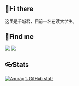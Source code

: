 <!--
**qiancheng-t/qiancheng-t** is a ✨ _special_ ✨ repository because its `README.md` (this file) appears on your GitHub profile.

Here are some ideas to get you started:
- 🔭 I’m currently working on 
- 🌱 I’m currently learning Java/Spring/spring boot
- 👯 I’m looking to collaborate on ...
- 🤔 I’m looking for help with ...
- 💬 Ask me about ...
- 📫 How to reach me: @qq992887291
- 😄 Pronouns: 千城君
- ⚡ Fun fact: ...
-->

## 👋Hi there ##
这里是千城君，目前一名在读大学生。

## 🎈Find me ##
[![](https://img.shields.io/badge/%E4%B8%AA%E4%BA%BA%E5%8D%9A%E5%AE%A2-%E5%8D%83%E5%9F%8E%E5%90%9B%E7%9A%84%E5%B0%8F%E7%AB%99-green)](https://www.qcjun.cn)
[![](https://img.shields.io/badge/QQ-992887291-success?logo=tencentqq)](http://wpa.qq.com/msgrd?v=3&uin=992887291&site=qq&menu=yes)


## 👓Stats ##
[![Anurag's GitHub stats](https://github-readme-stats.vercel.app/api?username=qiancheng-t)](https://github.com/qiancheng-t/github-readme-stats)
